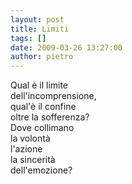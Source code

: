 ```yaml
---
layout: post
title: Limiti
tags: []
date: 2009-03-26 13:27:00
author: pietro
---
```

Qual è il limite<br/>dell'incomprensione,<br/>qual'è il confine<br/>oltre la sofferenza?<br/>Dove collimano<br/>la volontà<br/>l'azione<br/>la sincerità<br/>dell'emozione?
